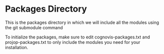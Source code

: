 # Packages Directory

This is the packages directory in which we will include all the modules using the git submodule command

To initialize the packages, make sure to edit cognovis-packages.txt and projop-packages.txt to only include the modules you need for your installation.